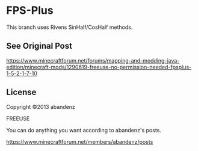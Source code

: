 # FPS-Plus

This branch uses Rivens SinHalf/CosHalf methods.

## See Original Post

https://www.minecraftforum.net/forums/mapping-and-modding-java-edition/minecraft-mods/1290619-freeuse-no-permission-needed-fpsplus-1-5-2-1-7-10

## License
Copyright ©2013 abandenz

FREEUSE

You can do anything you want according to abandenz's posts.

https://www.minecraftforum.net/members/abandenz/posts
